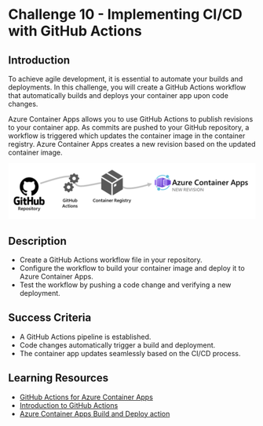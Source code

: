 # Challenge 10 - Implementing CI/CD with GitHub Actions

## Introduction
To achieve agile development, it is essential to automate your builds and deployments. In this challenge, you will create a GitHub Actions workflow that automatically builds and deploys your container app upon code changes.

Azure Container Apps allows you to use GitHub Actions to publish revisions to your container app. As commits are pushed to your GitHub repository, a workflow is triggered which updates the container image in the container registry. Azure Container Apps creates a new revision based on the updated container image.

![CI/CD Diagram](./Resources/Challenge-10/cicd-diagram.png)

## Description
- Create a GitHub Actions workflow file in your repository.
- Configure the workflow to build your container image and deploy it to Azure Container Apps.
- Test the workflow by pushing a code change and verifying a new deployment.

## Success Criteria
- A GitHub Actions pipeline is established.
- Code changes automatically trigger a build and deployment.
- The container app updates seamlessly based on the CI/CD process.

## Learning Resources
- [GitHub Actions for Azure Container Apps](https://learn.microsoft.com/en-us/azure/container-apps/github-actions)
- [Introduction to GitHub Actions](https://docs.github.com/en/actions/learn-github-actions/introduction-to-github-actions)
- [Azure Container Apps Build and Deploy action](https://github.com/marketplace/actions/azure-container-apps-build-and-deploy)
